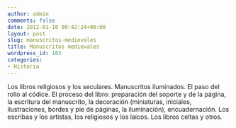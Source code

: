 ```yaml
---
author: admin
comments: false
date: 2012-01-10 00:42:24+00:00
layout: post
slug: manuscritos-medievales
title: Manuscritos medievales
wordpress_id: 103
categories:
- Historia
---
```


Los libros religiosos y los seculares. Manuscritos iluminados. El paso del rollo al códice. El proceso del libro: preparación del soporte y de la página, la escritura del manuscrito, la decoración (miniaturas, iniciales, ilustraciones, bordes y pie de páginas, la iluminación), encuadernación. Los escribas y los artistas, los religiosos y los laicos. Los libros celtas y otros.
